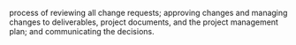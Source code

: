 process of reviewing all change requests; approving changes and managing changes to deliverables, project documents, and the project management plan;
and communicating the decisions.
